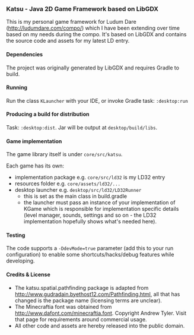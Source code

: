 ### Katsu - Java 2D Game Framework based on LibGDX

This is my personal game framework for Ludum Dare (http://ludumdare.com/compo/)
which I have been extending over time based on my needs during the compo.
It's based on LibGDX and contains the source code and assets for my latest LD entry.

#### Dependencies

The project was originally generated by LibGDX and requires Gradle to build.

#### Running

Run the class `KLauncher` with your IDE, or invoke Gradle task: `:desktop:run`

#### Producing a build for distribution

Task: `:desktop:dist`. Jar will be output at `desktop/build/libs`.

#### Game implementation

The game library itself is under `core/src/katsu`.

Each game has its own:
  - implementation package e.g. `core/src/ld32` is my LD32 entry
  - resources folder e.g. `core/assets/ld32/...`
  - desktop launcher e.g. `desktop/src/ld32/LD32Runner`
      - this is set as the main class in build.gradle
      - the launcher must pass an instance of your implementation of KGame which is responsible for implementation specific details (level manager, sounds, settings and so on - the LD32 implementation hopefully shows what's needed here).

#### Testing

The code supports a `-DdevMode=true` parameter (add this to your run configuration) to enable some shortcuts/hacks/debug features while developing.

#### Credits & License

- The katsu.spatial.pathfinding package is adapted from http://www.gudradain.byethost12.com/Pathfinding.html, all that has changed is the package name (licensing terms are unclear).
- The Minecraftia font was obtained from http://www.dafont.com/minecraftia.font. Copyright Andrew Tyler. Visit that page for requirements around commercial usage.
- All other code and assets are hereby released into the public domain.